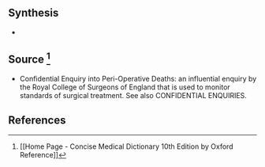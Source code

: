 ## Synthesis
- 
## Source [^1]
- Confidential Enquiry into Peri-Operative Deaths: an influential enquiry by the Royal College of Surgeons of England that is used to monitor standards of surgical treatment. See also CONFIDENTIAL ENQUIRIES.
## References

[^1]: [[Home Page - Concise Medical Dictionary 10th Edition by Oxford Reference]]